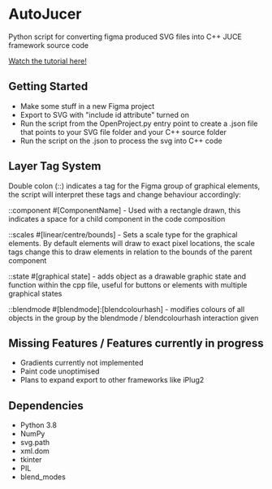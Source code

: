 # AutoJucer
Python script for converting figma produced SVG files into C++ JUCE framework source code

[Watch the tutorial here!](https://www.youtube.com/watch?v=jJwLIg3-0Sw)

## Getting Started

- Make some stuff in a new Figma project
- Export to SVG with "include id attribute" turned on
- Run the script from the OpenProject.py entry point to create a .json file that points to your SVG file folder and your C++ source folder
- Run the script on the .json to process the svg into C++ code

## Layer Tag System

Double colon (::) indicates a tag for the Figma group of graphical elements, the script will interpret these tags and change behaviour accordingly:

::component #[ComponentName] - Used with a rectangle drawn, this indicates a space for a child component in the code composition

::scales #[linear/centre/bounds] - Sets a scale type for the graphical elements. By default elements will draw to exact pixel locations, the scale tags change this to draw elements in relation to the bounds of the parent component

::state #[graphical state] - adds object as a drawable graphic state and function within the cpp file, useful for buttons or elements with multiple graphical states

::blendmode #[blendmode]:[blendcolourhash] - modifies colours of all objects in the  group by the blendmode / blendcolourhash interaction given

## Missing Features / Features currently in progress

- Gradients currently not implemented
- Paint code unoptimised
- Plans to expand export to other frameworks like iPlug2

## Dependencies

- Python 3.8
- NumPy
- svg.path
- xml.dom
- tkinter
- PIL
- blend_modes


